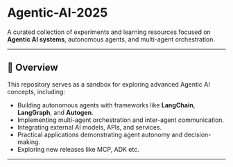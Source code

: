 # Agentic-AI-2025

A curated collection of experiments and learning resources focused on **Agentic AI systems**, autonomous agents, and multi-agent orchestration.

---

## 🧠 Overview

This repository serves as a sandbox for exploring advanced Agentic AI concepts, including:

- Building autonomous agents with frameworks like **LangChain**, **LangGraph**, and **Autogen**.
- Implementing multi-agent orchestration and inter-agent communication.
- Integrating external AI models, APIs, and services.
- Practical applications demonstrating agent autonomy and decision-making.
- Exploring new releases like MCP, ADK etc. 

---


